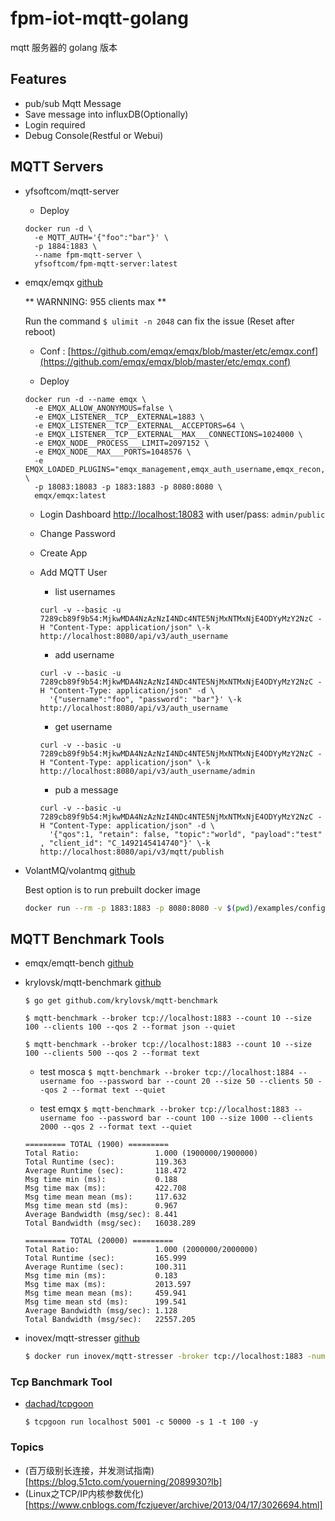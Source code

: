 # fpm-iot-mqtt-golang

mqtt 服务器的 golang 版本

## Features

- pub/sub Mqtt Message
- Save message into influxDB(Optionally)
- Login required
- Debug Console(Restful or Webui)

## MQTT Servers

- yfsoftcom/mqtt-server []()

    - Deploy

    ```
    docker run -d \
      -e MQTT_AUTH='{"foo":"bar"}' \
      -p 1884:1883 \
      --name fpm-mqtt-server \
      yfsoftcom/fpm-mqtt-server:latest
    ```
- emqx/emqx [github](https://github.com/emqx/emqx)

    ** WARNNING: 955 clients max **

    Run the command `$ ulimit -n 2048` can fix the issue (Reset after reboot)


    - Conf : [https://github.com/emqx/emqx/blob/master/etc/emqx.conf](https://github.com/emqx/emqx/blob/master/etc/emqx.conf)

    - Deploy 

    ```
    docker run -d --name emqx \
      -e EMQX_ALLOW_ANONYMOUS=false \
      -e EMQX_LISTENER__TCP__EXTERNAL=1883 \
      -e EMQX_LISTENER__TCP__EXTERNAL__ACCEPTORS=64 \
      -e EMQX_LISTENER__TCP__EXTERNAL__MAX___CONNECTIONS=1024000 \
      -e EMQX_NODE__PROCESS___LIMIT=2097152 \
      -e EMQX_NODE__MAX___PORTS=1048576 \
      -e EMQX_LOADED_PLUGINS="emqx_management,emqx_auth_username,emqx_recon,emqx_retainer,emqx_rule_engine,emqx_dashboard" \
      -p 18083:18083 -p 1883:1883 -p 8080:8080 \
      emqx/emqx:latest
    ```
    - Login Dashboard
    [http://localhost:18083](http://localhost:18083) with user/pass: `admin/public`

    - Change Password

    - Create App

    - Add MQTT User

      - list usernames
      ```
      curl -v --basic -u 7289cb89f9b54:MjkwMDA4NzAzNzI4NDc4NTE5NjMxNTMxNjE4ODYyMzY2NzC -H "Content-Type: application/json" \-k http://localhost:8080/api/v3/auth_username
      ```

      - add username
      ```
      curl -v --basic -u 7289cb89f9b54:MjkwMDA4NzAzNzI4NDc4NTE5NjMxNTMxNjE4ODYyMzY2NzC -H "Content-Type: application/json" -d \
        '{"username":"foo", "password": "bar"}' \-k http://localhost:8080/api/v3/auth_username
      ```

      - get username
      ```
      curl -v --basic -u 7289cb89f9b54:MjkwMDA4NzAzNzI4NDc4NTE5NjMxNTMxNjE4ODYyMzY2NzC -H "Content-Type: application/json" \-k http://localhost:8080/api/v3/auth_username/admin
      ```

    
      - pub a message
      ```
      curl -v --basic -u 7289cb89f9b54:MjkwMDA4NzAzNzI4NDc4NTE5NjMxNTMxNjE4ODYyMzY2NzC -H "Content-Type: application/json" -d \
        '{"qos":1, "retain": false, "topic":"world", "payload":"test" , "client_id": "C_1492145414740"}' \-k http://localhost:8080/api/v3/mqtt/publish
      ```

- VolantMQ/volantmq [github](https://github.com/VolantMQ/volantmq)

    Best option is to run prebuilt docker image
    ```bash
    docker run --rm -p 1883:1883 -p 8080:8080 -v $(pwd)/examples/config.yaml:/etc/volantmq/config.yaml --env VOLANTMQ_CONFIG=/etc/volantmq/config.yaml volantmq/volantmq
    ```

## MQTT Benchmark Tools

- emqx/emqtt-bench [github](https://github.com/emqx/emqtt-bench)

- krylovsk/mqtt-benchmark [github](https://github.com/krylovsk/mqtt-benchmark)

    `$ go get github.com/krylovsk/mqtt-benchmark`

    `$ mqtt-benchmark --broker tcp://localhost:1883 --count 10 --size 100 --clients 100 --qos 2 --format json --quiet`

    `$ mqtt-benchmark --broker tcp://localhost:1883 --count 10 --size 100 --clients 500 --qos 2 --format text`

    - test mosca
    `$ mqtt-benchmark --broker tcp://localhost:1884 --username foo --password bar --count 20 --size 50 --clients 50 --qos 2 --format text --quiet`

    - test emqx
    `$ mqtt-benchmark --broker tcp://localhost:1883 --username foo --password bar --count 100 --size 1000 --clients 2000 --qos 2 --format text --quiet`

    ```
    ========= TOTAL (1900) =========
    Total Ratio:                 1.000 (1900000/1900000)
    Total Runtime (sec):         119.363
    Average Runtime (sec):       118.472
    Msg time min (ms):           0.188
    Msg time max (ms):           422.708
    Msg time mean mean (ms):     117.632
    Msg time mean std (ms):      0.967
    Average Bandwidth (msg/sec): 8.441
    Total Bandwidth (msg/sec):   16038.289

    ========= TOTAL (20000) =========
    Total Ratio:                 1.000 (2000000/2000000)
    Total Runtime (sec):         165.999
    Average Runtime (sec):       100.311
    Msg time min (ms):           0.183
    Msg time max (ms):           2013.597
    Msg time mean mean (ms):     459.941
    Msg time mean std (ms):      199.541
    Average Bandwidth (msg/sec): 1.128
    Total Bandwidth (msg/sec):   22557.205
    ```

- inovex/mqtt-stresser [github](https://github.com/inovex/mqtt-stresser)

    ```bash
    $ docker run inovex/mqtt-stresser -broker tcp://localhost:1883 -num-clients 100 -num-messages 10 -rampup-delay 1s -rampup-size 10 -global-timeout 180s -timeout 20s
    ```

### Tcp Banchmark Tool

- [dachad/tcpgoon](https://github.com/dachad/tcpgoon)

  `$ tcpgoon run localhost 5001 -c 50000 -s 1 -t 100 -y`

### Topics

- (百万级别长连接，并发测试指南)[https://blog.51cto.com/youerning/2089930?lb]
- (Linux之TCP/IP内核参数优化)[https://www.cnblogs.com/fczjuever/archive/2013/04/17/3026694.html]